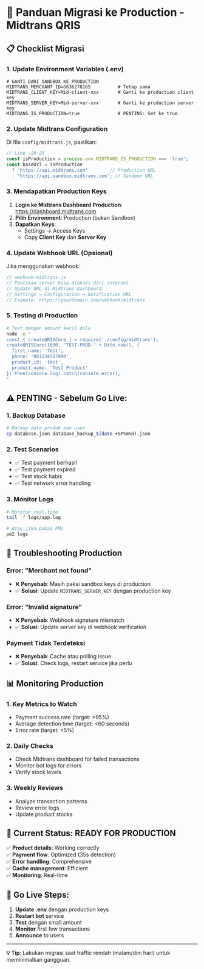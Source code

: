 # 🚀 Panduan Migrasi ke Production - Midtrans QRIS

## 📋 Checklist Migrasi

### 1. **Update Environment Variables (.env)**

```env
# GANTI DARI SANDBOX KE PRODUCTION
MIDTRANS_MERCHANT_ID=G636278165          # Tetap sama
MIDTRANS_CLIENT_KEY=Mid-client-xxx       # Ganti ke production client key
MIDTRANS_SERVER_KEY=Mid-server-xxx       # Ganti ke production server key
MIDTRANS_IS_PRODUCTION=true              # PENTING: Set ke true
```

### 2. **Update Midtrans Configuration**

Di file `config/midtrans.js`, pastikan:

```javascript
// Line ~20-25
const isProduction = process.env.MIDTRANS_IS_PRODUCTION === 'true';
const baseUrl = isProduction 
  ? 'https://api.midtrans.com'        // Production URL
  : 'https://api.sandbox.midtrans.com'; // Sandbox URL
```

### 3. **Mendapatkan Production Keys**

1. **Login ke Midtrans Dashboard Production**: https://dashboard.midtrans.com
2. **Pilih Environment**: Production (bukan Sandbox)
3. **Dapatkan Keys**:
   - Settings → Access Keys
   - Copy **Client Key** dan **Server Key**

### 4. **Update Webhook URL (Opsional)**

Jika menggunakan webhook:

```javascript
// webhook-midtrans.js
// Pastikan server bisa diakses dari internet
// Update URL di Midtrans Dashboard:
// Settings → Configuration → Notification URL
// Example: https://yourdomain.com/webhook/midtrans
```

### 5. **Testing di Production**

```bash
# Test dengan amount kecil dulu
node -e "
const { createQRISCore } = require('./config/midtrans');
createQRISCore(1000, 'TEST-PROD-' + Date.now(), {
  first_name: 'Test',
  phone: '081234567890',
  product_id: 'test',
  product_name: 'Test Product'
}).then(console.log).catch(console.error);
"
```

## ⚠️ PENTING - Sebelum Go Live:

### 1. **Backup Database**
```bash
# Backup data produk dan user
cp database.json database_backup_$(date +%Y%m%d).json
```

### 2. **Test Scenarios**
- ✅ Test payment berhasil
- ✅ Test payment expired
- ✅ Test stock habis
- ✅ Test network error handling

### 3. **Monitor Logs**
```bash
# Monitor real-time
tail -f logs/app.log

# Atau jika pakai PM2
pm2 logs
```

## 🔧 Troubleshooting Production

### Error: "Merchant not found"
- ❌ **Penyebab**: Masih pakai sandbox keys di production
- ✅ **Solusi**: Update `MIDTRANS_SERVER_KEY` dengan production key

### Error: "Invalid signature"
- ❌ **Penyebab**: Webhook signature mismatch
- ✅ **Solusi**: Update server key di webhook verification

### Payment Tidak Terdeteksi
- ❌ **Penyebab**: Cache atau polling issue
- ✅ **Solusi**: Check logs, restart service jika perlu

## 📊 Monitoring Production

### 1. **Key Metrics to Watch**
- Payment success rate (target: >95%)
- Average detection time (target: <60 seconds)  
- Error rate (target: <5%)

### 2. **Daily Checks**
- Check Midtrans dashboard for failed transactions
- Monitor bot logs for errors
- Verify stock levels

### 3. **Weekly Reviews**
- Analyze transaction patterns
- Review error logs
- Update product stocks

## 🎯 Current Status: READY FOR PRODUCTION

✅ **Product details**: Working correctly  
✅ **Payment flow**: Optimized (35s detection)  
✅ **Error handling**: Comprehensive  
✅ **Cache management**: Efficient  
✅ **Monitoring**: Real-time  

## 🚀 Go Live Steps:

1. **Update .env** dengan production keys
2. **Restart bot** service
3. **Test** dengan small amount
4. **Monitor** first few transactions
5. **Announce** to users

---

**💡 Tip**: Lakukan migrasi saat traffic rendah (malam/dini hari) untuk meminimalkan gangguan. 